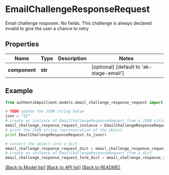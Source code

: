 # EmailChallengeResponseRequest

Email challenge resposen. No fields. This challenge is always declared invalid to give the user a chance to retry

## Properties
Name | Type | Description | Notes
------------ | ------------- | ------------- | -------------
**component** | **str** |  | [optional] [default to 'ak-stage-email']

## Example

```python
from authentikApiClient.models.email_challenge_response_request import EmailChallengeResponseRequest

# TODO update the JSON string below
json = "{}"
# create an instance of EmailChallengeResponseRequest from a JSON string
email_challenge_response_request_instance = EmailChallengeResponseRequest.from_json(json)
# print the JSON string representation of the object
print EmailChallengeResponseRequest.to_json()

# convert the object into a dict
email_challenge_response_request_dict = email_challenge_response_request_instance.to_dict()
# create an instance of EmailChallengeResponseRequest from a dict
email_challenge_response_request_form_dict = email_challenge_response_request.from_dict(email_challenge_response_request_dict)
```
[[Back to Model list]](../README.md#documentation-for-models) [[Back to API list]](../README.md#documentation-for-api-endpoints) [[Back to README]](../README.md)



